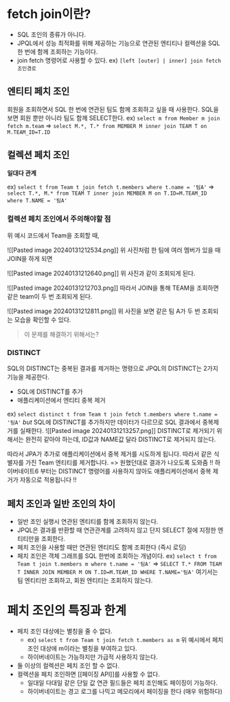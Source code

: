 # fetch join이란?
- SQL 조인의 종류가 아니다.
- JPQL에서 성능 최적화를 위해 제공하는 기능으로 연관된 엔티티나 컬렉션을 SQL 한 번에 함께 조회하는 기능이다.
- join fetch 명령어로 사용할 수 있다.
	  ex) `[left [outer] | inner] join fetch 조인경로`

## 엔티티 페치 조인
회원을 조회하면서 SQL 한 번에 연관된 팀도 함께 조회하고 싶을 때 사용한다.
SQL을 보면 회원 뿐만 아니라 팀도 함께 SELECT한다.
ex) `select m from Member m join fetch m.team`
=> `select M.*, T.* from MEMBER M inner join TEAM T on M.TEAM_ID=T.ID`

## 컬렉션 페치 조인
**일대다 관계** 

ex) `select t from Team t join fetch t.members where t.name = '팀A'`
=> `select T.*, M.* from TEAM T inner join MEMBER M on T.ID=M.TEAM_ID where T.NAME = '팀A'`

### 컬렉션 페치 조인에서 주의해야할 점
위 예시 코드에서 Team을 조회할 때,

![[Pasted image 20240131212534.png]]
위 사진처럼 한 팀에 여러 멤버가 있을 때 JOIN을 하게 되면

![[Pasted image 20240131212640.png]]
위 사진과 같이 조회되게 된다.

![[Pasted image 20240131212703.png]]
따라서 JOIN을 통해 TEAM을 조회하면 같은 team이 두 번 조회되게 된다.

![[Pasted image 20240131212811.png]]
위 사진을 보면 같은 팀 A가 두 번 조회되는 모습을 확인할 수 있다.

> 이 문제를 해결하기 위해서는?

### DISTINCT
SQL의 DISTINCT는 중복된 결과를 제거하는 명령으로 JPQL의 DISTINCT는 2가지 기능을 제공한다.
- SQL에 DISTINCT를 추가
- 애플리케이션에서 엔티티 중복 제거

ex) `select distinct t from Team t join fetch t.members where t.name = '팀A'`
*but* SQL에 DISTINCT를 추가하지만 데이터가 다르므로 SQL 결과에서 중복제거를 실패한다.
![[Pasted image 20240131213257.png]]
DISTINCT로 제거되기 위해서는 완전히 같아야 하는데, ID값과 NAME값 달라 DISTINCT로 제거되지 않는다.

따라서 JPA가 추가로 애플리케이션에서 중복 제거를 시도하게 됩니다. 따라서 같은 식별자를 가진 Team 엔티티를 제거합니다. => 원했던대로 결과가 나오도록 도와줌
!! 하이버네이트6 부터는 DISTINCT 명령어를 사용하지 않아도 애플리케이션에서 중복 제거가 자동으로 적용됩니다 !!
## 페치 조인과 일반 조인의 차이
- 일반 조인 실행시 연관된 엔티티를 함께 조회하지 않는다.
- JPQL은 결과를 반환할 때 연관관계를 고려하지 않고 단지 SELECT 절에 지정한 엔티티만을 조회한다.
- 페치 조인을 사용할 때만 연관된 엔티티도 함께 조회한다 (즉시 로딩)
- 페치 조인은 객체 그래프를 SQL 한번에 조회하는 개념이다.
ex) `select t from Team t join t.members m where t.name = '팀A'`
=> `SELECT T.* FROM TEAM T INNER JOIN MEMBER M ON T.ID=M.TEAM_ID WHERE T.NAME='팀A'`
여기서는 팀 엔티티만 조회하고, 회원 엔티티는 조회하지 않는다.

# 페치 조인의 특징과 한계
- 페치 조인 대상에는 별칭을 줄 수 없다.
	- ex) `select t from Team t join fetch t.members as m`
		  위 예시에서 페치 조인 대상에 m이라는 별칭을 부여하고 있다.
	- 하이버네이트는 가능하지만 가급적 사용하지 않는다.
- 둘 이상의 컬렉션은 페치 조인 할 수 없다.
- 컬렉션을 페치 조인하면 [[페이징 API]]를 사용할 수 없다.
	- 일대일 다대일 같은 단일 값 연관 필드들은 페치 조인해도 페이징이 가능하다.
	- 하이버네이트는 경고 로그를 나믹고 메모리에서 페이징을 한다 (매우 위험하다)